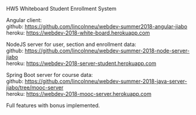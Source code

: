 HW5 Whiteboard Student Enrollment System

Angular client:  
github: https://github.com/lincolnneu/webdev-summer2018-angular-jiabo  
heroku: https://webdev-2018-white-board.herokuapp.com

NodeJS server for user, section and enrollment data:  
github: https://github.com/lincolnneu/webdev-summer-2018-node-server-jiabo  
heroku: https://webdev-2018-server-student.herokuapp.com

Spring Boot server for course data:  
github: https://github.com/lincolnneu/webdev-summer-2018-java-server-jiabo/tree/mooc-server  
heroku: https://webdev-2018-mooc-server.herokuapp.com

Full features with bonus implemented.

